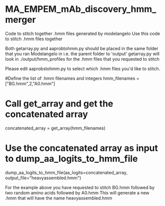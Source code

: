 # MA_EMPEM_mAb_discovery_hmm_merger
Code to stitch together .hmm files generated by modelangelo
Use this code to stitch .hmm files together

Both getarray.py and aaprobtohmm.py should be placed in the same folder that you ran Modelangelo in
i.e. the parent folder to 'output'
getarray.py will look in ./output/hmm_profiles for the .hmm files that you requested to stitch

Please edit aaprobstohmm.py to select which .hmm files you'd like to stitch.

#Define the list of .hmm filenames and integers
hmm_filenames = ["BG.hmm",2,"A0.hmm"]

# Call get_array and get the concatenated array
concatenated_array = get_array(hmm_filenames)

# Use the concatenated array as input to dump_aa_logits_to_hmm_file
dump_aa_logits_to_hmm_file(aa_logits=concatenated_array, output_file="heavyassembled.hmm")

For the example above you have requested to stitch BG.hmm followed by two random amino acids followed by A0.hmm
This will generate a new .hmm that will have the name heavyassembled.hmm
